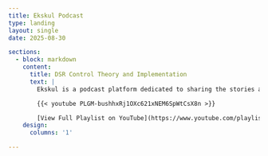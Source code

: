 ```yaml
---
title: Ekskul Podcast
type: landing
layout: single
date: 2025-08-30

sections:
  - block: markdown
    content:
      title: DSR Control Theory and Implementation
      text: |
        Ekskul is a podcast platform dedicated to sharing the stories and experiences of Papuan scholars and students, so that listeners can gain insights and be inspired by their journeys.

        {{< youtube PLGM-bushhxRj1OXc621xNEM6SpWtCsX8n >}}

        [View Full Playlist on YouTube](https://www.youtube.com/playlist?list=PLGM-bushhxRj1OXc621xNEM6SpWtCsX8n)
    design:
      columns: '1'

---
```

<!-- 
## Ekskul Podcast

Ekskul is a podcast platform dedicated to sharing the stories and experiences of Papuan scholars and students, so that listeners can gain insights and be inspired by their journeys.

{{< youtube id="PLGM-bushhxRj1OXc621xNEM6SpWtCsX8n" list="true" >}}

[View Full Playlist on YouTube](https://www.youtube.com/playlist?list=PLGM-bushhxRj1OXc621xNEM6SpWtCsX8n) -->